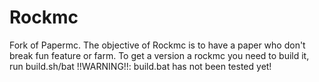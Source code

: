 # Rockmc
Fork of Papermc.
The objective of Rockmc is to have a paper who don't break fun feature or farm.
To get a version a rockmc you need to build it, run build.sh/bat
!!WARNING!!: build.bat has not been tested yet!
